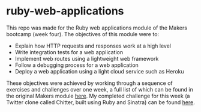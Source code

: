 # ruby-web-applications

This repo was made for the Ruby web applications module of the Makers bootcamp (week four). The objectives of this module were to:

- Explain how HTTP requests and responses work at a high level
- Write integration tests for a web application
- Implement web routes using a lightweight web framework
- Follow a debugging process for a web application
- Deploy a web application using a light cloud service such as Heroku

These objectives were achieved by working through a sequence of exercises and challenges over one week, a full list of which can be found in the original Makers module [here](https://github.com/makersacademy/web-applications). My completed challenge for this week (a Twitter clone called Chitter, built using Ruby and Sinatra) can be found [here](https://github.com/atcq9876/chitter-challenge).
